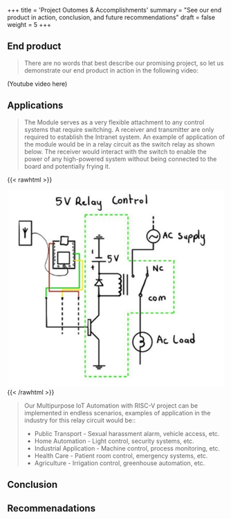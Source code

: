 +++
title = 'Project Outomes & Accomplishments'
summary = "See our end product in action, conclusion, and future recommendations"
draft = false
weight = 5
+++

## End product
> There are no words that best describe our promising project, so let us demonstrate our end product in action in the following video:

(Youtube video here)

## Applications
>The Module serves as a very flexible attachment to any control systems that require switching. A receiver and transmitter are only required to establish the Intranet system. An example of application of the module would be in a relay circuit as the switch relay as shown below. The receiver would interact with the switch to enable the power of any high-powered system without being connected to the board and potentially frying it. 

{{< rawhtml >}}
<center>
<img src="images/relay.png" width="500">
</center>
{{< /rawhtml >}}

> Our Multipurpose IoT Automation with RISC-V project can be implemented in endless scenarios, examples of application in the industry for this relay circuit would be::
> - Public Transport - Sexual harassment alarm, vehicle access, etc. 
> - Home Automation - Light control, security systems, etc.
> - Industrial Application - Machine control, process monitoring, etc.
> - Health Care - Patient room control, emergency systems, etc.
> - Agriculture - Irrigation control, greenhouse automation, etc.


## Conclusion


## Recommenadations